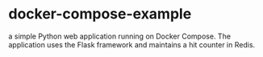 # docker-compose-example
a simple Python web application running on Docker Compose. The application uses the Flask framework and maintains a hit counter in Redis.
